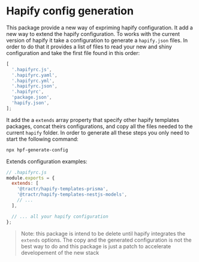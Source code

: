 # Hapify config generation

This package provide a new way of expriming hapify configuration. It add a new
way to extend the hapify configuration. To works with the current version of
hapify it take a configuration to generate a `hapify.json` files. In order to do
that it provides a list of files to read your new and shiny configuration and
take the first file found in this order:

```js
[
  '.hapifyrc.js',
  '.hapifyrc.yaml',
  '.hapifyrc.yml',
  '.hapifyrc.json',
  '.hapifyrc',
  'package.json',
  'hapify.json',
];
```

It add the a `extends` array property that specify other hapify templates
packages, concat theirs configurations, and copy all the files needed to the
current `hapify` folder. In order to generate all these steps you only need to
start the following command:

```bash
npx hpf-generate-config
```

Extends configuration examples:

```js
// .hapifyrc.js
module.exports = {
  extends: [
    '@tractr/hapify-templates-prisma',
    '@tractr/hapify-templates-nestjs-models',
    // ...
  ],

  // ... all your hapify configuration
};
```

> Note: this package is intend to be delete until hapify integrates the
> `extends` options. The copy and the generated configuration is not the best
> way to do and this package is just a patch to accelerate developement of the
> new stack
